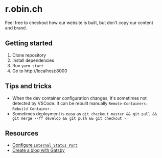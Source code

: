 # r.obin.ch

Feel free to checkout how our website is built, but don't copy our content and brand.

## Getting started

1. Clone repository
1. Install dependencies
1. Run `yarn start`
1. Go to http://localhost:8000

## Tips and tricks

- When the dev container configuration changes, it's sometimes not detected by VSCode. It can be rebuilt manually `Remote-Containers: Rebuild Container`.
- Sometimes deployment is easy as `git checkout master && git pull && git merge --ff develop && git push && git checkout -`

## Resources

- [Configure `Internal Status Port`](https://github.com/gatsbyjs/gatsby/pull/25862)
- [Create a blog with Gatsby](https://blog.logrocket.com/creating-a-gatsby-blog-from-scratch/)
